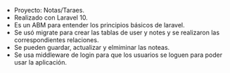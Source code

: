 - Proyecto: Notas/Taraes.
- Realizado con Laravel 10.
- Es un ABM para entender los principios básicos de laravel.
- Se usó migrate para crear las tablas de user y notes y se realizaron las correspondientes relaciones.
- Se pueden guardar, actualizar y elmiminar las noteas.
- Se usa middleware de login para que los usuarios se loguen para poder usar la aplicación.

